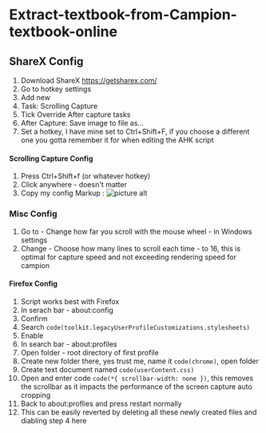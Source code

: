 # Extract-textbook-from-Campion-textbook-online

## ShareX Config
1. Download ShareX https://getsharex.com/
2. Go to hotkey settings 
3. Add new
4. Task: Scrolling Capture
5. Tick Override After capture tasks
6. After Capture: Save image to file as...
7. Set a hotkey, I have mine set to Ctrl+Shift+F, if you choose a different one you gotta remember it for when editing the AHK script

#### Scrolling Capture Config
1. Press Ctrl+Shift+f (or whatever hotkey)
2. Click anywhere - doesn't matter
3. Copy my config
Markup : ![picture alt](https://i1.lensdump.com/i/RFJNvi.png)

### Misc Config
1. Go to - Change how far you scroll with the mouse wheel - in Windows settings
2. Change - Choose how many lines to scroll each time - to 16, this is optimal for capture speed and not exceeding rendering speed for campion 

#### Firefox Config
1. Script works best with Firefox
2. In serach bar - about:config
3. Confirm
4. Search  `code(toolkit.legacyUserProfileCustomizations.stylesheets)`
5. Enable
6. In search bar - about:profiles
7. Open folder - root directory of first profile
8. Create new folder there, yes trust me, name it `code(chrome)`, open folder
9. Create text document named `code(userContent.css)`
10. Open and enter code `code(*{ scrollbar-width: none })`, this removes the scrollbar as it impacts the performance of the screen capture auto cropping
11. Back to about:proflies and press restart normally
12. This can be easily reverted by deleting all these newly created files and diabling step 4 here
